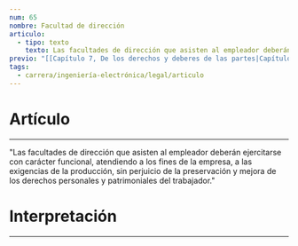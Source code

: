 ```yaml
---
num: 65
nombre: Facultad de dirección
articulo:
  - tipo: texto
    texto: Las facultades de dirección que asisten al empleador deberán ejercitarse con carácter funcional, atendiendo a los fines de la empresa, a las exigencias de la producción, sin perjuicio de la preservación y mejora de los derechos personales y patrimoniales del trabajador.
previo: "[[Capítulo 7, De los derechos y deberes de las partes|Capítulo 7, De los derechos y deberes de las partes]]"
tags:
  - carrera/ingeniería-electrónica/legal/articulo
---
```

# Artículo
---
"Las facultades de dirección que asisten al empleador deberán ejercitarse con carácter funcional, atendiendo a los fines de la empresa, a las exigencias de la producción, sin perjuicio de la preservación y mejora de los derechos personales y patrimoniales del trabajador."

# Interpretación
---
